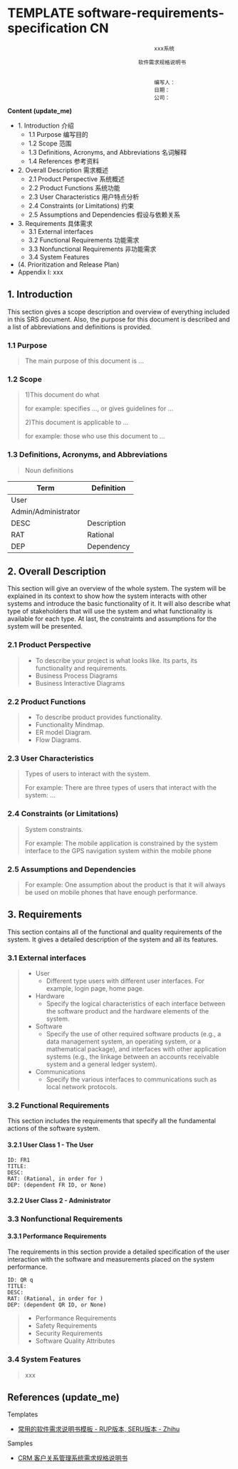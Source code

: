 # TEMPLATE software-requirements-specification CN



```
                                              xxx系统

                                         软件需求规格说明书
                                   
                                   
                                              编写人：
                                              日期：
                                              公司：
```



**Content (update_me)**

- 1\. Introduction 介绍
  - 1.1 Purpose 编写目的
  - 1.2 Scope 范围
  - 1.3 Definitions, Acronyms, and Abbreviations 名词解释
  - 1.4 References 参考资料
- 2\. Overall Description 需求概述
  - 2.1 Product Perspective 系统概述
  - 2.2 Product Functions 系统功能
  - 2.3 User Characteristics 用户特点分析
  - 2.4 Constraints (or Limitations) 约束
  - 2.5 Assumptions and Dependencies 假设与依赖关系
- 3\. Requirements 具体需求
  - 3.1 External interfaces
  - 3.2 Functional Requirements 功能需求
  - 3.3 Nonfunctional Requirements 非功能需求
  - 3.4 System Features
- (4\. Prioritization and Release Plan)
- Appendix I: xxx

## 1. Introduction

This section gives a scope description and overview of everything included in this SRS document. Also, the purpose for this document is described and a list of abbreviations and definitions is provided.

### 1.1 Purpose

> The main purpose of this document is ...

### 1.2 Scope

> 1)This document do what 
>
> for example: specifies ..., or gives guidelines for ...
>
> 2)This document is applicable to ...
>
> for example: those who use this document to ...

### 1.3 Definitions, Acronyms, and Abbreviations

> Noun definitions

| Term                | Definition  |
| ------------------- | ----------- |
| User                |             |
| Admin/Administrator |             |
| DESC                | Description |
| RAT                 | Rational    |
| DEP                 | Dependency  |



## 2. Overall Description 

This section will give an overview of the whole system. The system will be explained in its context to show how the system interacts with other systems and introduce the basic functionality of it. It will also describe what type of stakeholders that will use the system and what functionality is available for each type. At last, the constraints and assumptions for the system will be presented.

### 2.1 Product Perspective

> - To describe your project is what looks like. Its parts, its functionality and requirements.
> - Business Process Diagrams
> - Business Interactive Diagrams

### 2.2 Product Functions

> - To describe product provides functionality.
> - Functionality Mindmap.
> - ER model Diagram.
> - Flow Diagrams.

### 2.3 User Characteristics

> Types of users to interact with the system.
>
> For example: There are three types of users that interact with the system: ...

### 2.4 Constraints (or Limitations)

> System constraints.
>
> For example: The mobile application is constrained by the system interface to the GPS navigation system within the mobile phone

### 2.5 Assumptions and Dependencies

> For example: One assumption about the product is that it will always be used on mobile phones that have enough performance.

## 3\. Requirements

This section contains all of the functional and quality requirements of the system. It gives a detailed description of the system and all its features.

### 3.1 External interfaces

> - User
>   - Different type users with different user interfaces. For example, login page, home page.
> - Hardware
>   - Specify the logical characteristics of each interface between the software product and the hardware elements of the system. 
> - Software
>   - Specify the use of other required software products (e.g., a data management system, an operating system, or a mathematical package), and interfaces with other application systems (e.g., the linkage between an accounts receivable system and a general ledger system).
> - Communications
>   - Specify the various interfaces to communications such as local network protocols.

### 3.2 Functional Requirements

This section includes the requirements that specify all the fundamental actions of the software system.

#### 3.2.1 User Class 1 - The User

```
ID: FR1
TITLE: 
DESC:
RAT: (Rational, in order for )
DEP: (dependent FR ID, or None) 
```

#### 3.2.2 User Class 2 - Administrator



### 3.3 Nonfunctional Requirements

#### 3.3.1 Performance Requirements

The requirements in this section provide a detailed specification of the user interaction with the software and measurements placed on the system performance.

```
ID: QR q
TITLE: 
DESC:
RAT: (Rational, in order for )
DEP: (dependent QR ID, or None)
```

> - Performance Requirements
> - Safety Requirements
> - Security Requirements
> - Software Quality Attributes

### 3.4 System Features

> xxx

## References (update_me)

Templates

- [常用的软件需求说明书模板 - RUP版本, SERU版本 - Zhihu](https://zhuanlan.zhihu.com/p/85037211)

Samples

- [CRM 客户关系管理系统需求规格说明书](https://www.dswenku.com/p-4994114.html)



